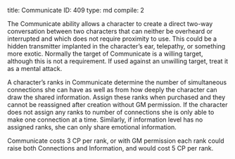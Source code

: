 title:          Communicate
ID:             409
type:           md
compile:        2


The Communicate ability allows a character to create a direct two-way conversation between two characters that can neither be overheard or interrupted and which does not require proximity to use. This could be a hidden transmitter implanted in the character’s ear, telepathy, or something more exotic. Normally the target of Communicate is a willing target, although this is not a requirement. If used against an unwilling target, treat it as a mental attack.

A character’s ranks in Communicate determine the number of simultaneous connections she can have as well as from how deeply the character can draw the shared information. Assign these ranks when purchased and they cannot be reassigned after creation without GM permission. If the character does not assign any ranks to number of connections she is only able to make one connection at a time. Similarly, if information level has no assigned ranks, she can only share emotional information.

Communicate costs 3 CP per rank, or with GM permission each rank could raise both Connections and Information, and would cost 5 CP per rank.